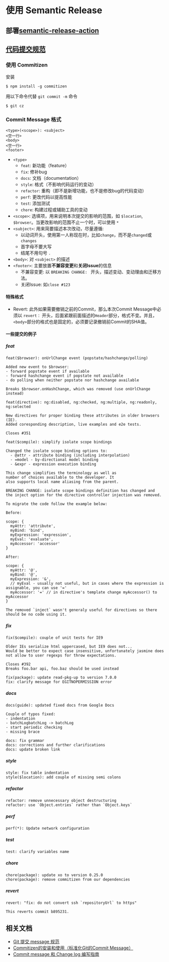 # 使用 Semantic Release
## 部署[semantic-release-action](https://github.com/cycjimmy/semantic-release-action)

## [代码提交规范](https://github.com/angular/angular.js/blob/master/DEVELOPERS.md#-git-commit-guidelines)
### 使用 Commitizen
安装
```shell
$ npm install -g commitizen
```

用以下命令代替 `git commit -m` 命令
```shell
$ git cz
```

### Commit Message 格式
```text
<type>(<scope>): <subject>
<空一行>
<body>
<空一行>
<footer>
```
* `<type>`
  * `feat`: 新功能（feature）
  * `fix`: 修补bug
  * `docs`: 文档（documentation）
  * `style`: 格式（不影响代码运行的变动）
  * `refactor`: 重构（即不是新增功能，也不是修改bug的代码变动）
  * `perf`: 更改代码以提高性能
  * `test`: 添加测试
  * `chore`: 构建过程或辅助工具的变动
* `<scope>`: 选填项，用来说明本次提交的影响的范围，如 `$location`, `$browser`。当更改影响的范围不止一个时，可以使用 `*`
* `<subject>`: 用来简要描述本次改动，尽量遵循:
  * 以动词开头，使用第一人称现在时，比如`change`，而不是`changed`或`changes`
  * 首字母不要大写
  * 结尾不用句号 `.`
* `<body>`: 对 `<subject>` 的描述
* `<footer>`: 主要放置**不兼容变更**和**关闭Issue**的信息
  * 不兼容变更: 以 `BREAKING CHANGE: ` 开头，描述变动、变动理由和迁移方法。
  * 关闭Issue: 如`close #123`

#### 特殊格式
* Revert: 此外如果需要撤销之前的Commit，那么本次Commit Message中必须以 `revert：` 开头，后面紧跟前面描述的`Header`部分，格式不变。并且，`<body>`部分的格式也是固定的，必须要记录撤销前Commit的SHA值。

#### 一些提交的例子
##### feat
```text
feat($browser): onUrlChange event (popstate/hashchange/polling)

Added new event to $browser:
- forward popstate event if available
- forward hashchange event if popstate not available
- do polling when neither popstate nor hashchange available

Breaks $browser.onHashChange, which was removed (use onUrlChange instead)
```
```text
feat(directive): ng:disabled, ng:checked, ng:multiple, ng:readonly, ng:selected

New directives for proper binding these attributes in older browsers (IE).
Added coresponding description, live examples and e2e tests.

Closes #351
```
```text
feat($compile): simplify isolate scope bindings

Changed the isolate scope binding options to:
  - @attr - attribute binding (including interpolation)
  - =model - by-directional model binding
  - &expr - expression execution binding

This change simplifies the terminology as well as
number of choices available to the developer. It
also supports local name aliasing from the parent.

BREAKING CHANGE: isolate scope bindings definition has changed and
the inject option for the directive controller injection was removed.

To migrate the code follow the example below:

Before:

scope: {
  myAttr: 'attribute',
  myBind: 'bind',
  myExpression: 'expression',
  myEval: 'evaluate',
  myAccessor: 'accessor'
}

After:

scope: {
  myAttr: '@',
  myBind: '@',
  myExpression: '&',
  // myEval - usually not useful, but in cases where the expression is assignable, you can use '='
  myAccessor: '=' // in directive's template change myAccessor() to myAccessor
}

The removed `inject` wasn't generaly useful for directives so there should be no code using it.
```

##### fix
```text
fix($compile): couple of unit tests for IE9

Older IEs serialize html uppercased, but IE9 does not...
Would be better to expect case insensitive, unfortunately jasmine does
not allow to user regexps for throw expectations.

Closes #392
Breaks foo.bar api, foo.baz should be used instead
```
```text
fix(package): update read-pkg-up to version 7.0.0
fix: clarify message for EGITNOPERMISSION error
```

##### docs
```text
docs(guide): updated fixed docs from Google Docs

Couple of typos fixed:
- indentation
- batchLogbatchLog -> batchLog
- start periodic checking
- missing brace
```
```text
docs: fix grammar
docs: corrections and further clarifications 
docs: update broken link
```

##### style
```text
style: fix table indentation
style($location): add couple of missing semi colons
```

##### refactor
```text
refactor: remove unnecessary object destructuring
refactor: use `Object.entries` rather than `Object.keys`
```

##### perf
```text
perf(*): Update network configuration
```

##### test
```text
test: clarify variables name
```

##### chore
```text
chore(package): update xo to version 0.25.0
chore(package): remove commitizen from our dependencies
```

##### revert
```text
revert: "fix: do not convert ssh `repositoryUrl` to https"

This reverts commit b895231.
```

## 相关文档
* [Git 提交 message 规范](https://zyf.im/2019/06/04/git-commit-message-style-guide/)
* [Commitizen的安装和使用（标准化Git的Commit Message）](https://www.jianshu.com/p/d264f88d13a4)
* [Commit message 和 Change log 编写指南](http://www.ruanyifeng.com/blog/2016/01/commit_message_change_log.html)
